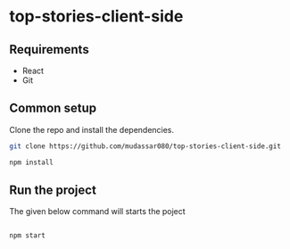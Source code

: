 # top-stories-client-side


## Requirements

* React
* Git

## Common setup

Clone the repo and install the dependencies.

```bash
git clone https://github.com/mudassar080/top-stories-client-side.git
```

```bash
npm install
```

## Run the project

The given below command will starts the poject

```bash

npm start

```